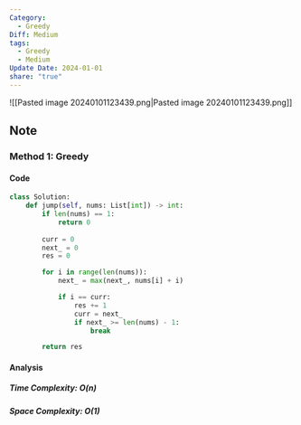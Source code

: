```yaml
---
Category:
  - Greedy
Diff: Medium
tags:
  - Greedy
  - Medium
Update Date: 2024-01-01
share: "true"
---
```


![[Pasted image 20240101123439.png|Pasted image 20240101123439.png]]
## Note

### Method 1: Greedy

#### Code
```python
class Solution:
    def jump(self, nums: List[int]) -> int:
        if len(nums) == 1:
            return 0
            
        curr = 0
        next_ = 0
        res = 0

        for i in range(len(nums)):
            next_ = max(next_, nums[i] + i)

            if i == curr:
                res += 1
                curr = next_
                if next_ >= len(nums) - 1:
                    break

        return res
```
#### Analysis
##### Time Complexity: $O(n)$
##### Space Complexity: $O(1)$


